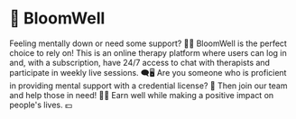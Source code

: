 # 🌸 BloomWell 

Feeling mentally down or need some support? 🤕🧠 BloomWell is the perfect choice to rely on! This is an online therapy platform where users can log in and, with a subscription, have 24/7 access to chat with therapists and participate in weekly live sessions. 
🗨️🖥️ Are you someone who is proficient in providing mental support with a credential license? 🌟 Then join our team and help those in need! 🤝💚 Earn well while making a positive impact on people's lives. 💵



